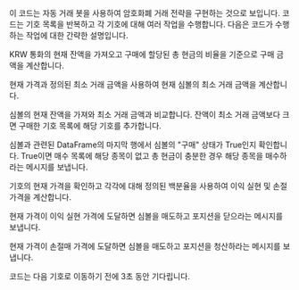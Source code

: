 이 코드는 자동 거래 봇을 사용하여 암호화폐 거래 전략을 구현하는 것으로 보입니다. 코드는 기호 목록을 반복하고 각 기호에 대해 여러 작업을 수행합니다. 다음은 코드가 수행하는 작업에 대한 간략한 설명입니다.

KRW 통화의 현재 잔액을 가져오고 구매에 할당된 총 현금의 비율을 기준으로 구매 금액을 계산합니다.

현재 가격과 정의된 최소 거래 금액을 사용하여 현재 심볼의 최소 거래 금액을 계산합니다.

심볼의 현재 잔액을 가져와 최소 거래 금액과 비교합니다. 잔액이 최소 거래 금액보다 크면 구매한 기호 목록에 해당 기호를 추가합니다.

심볼과 관련된 DataFrame의 마지막 행에서 심볼의 "구매" 상태가 True인지 확인합니다. True이면 매수 목록에 해당 종목이 없고 총 현금이 충분한 경우 해당 종목을 매수하라는 메시지를 보냅니다.

기호의 현재 가격을 확인하고 각각에 대해 정의된 백분율을 사용하여 이익 실현 및 손절 가격을 계산합니다.

현재 가격이 이익 실현 가격에 도달하면 심볼을 매도하고 포지션을 닫으라는 메시지를 보냅니다.

현재 가격이 손절매 가격에 도달하면 심볼을 매도하고 포지션을 청산하라는 메시지를 보냅니다.

코드는 다음 기호로 이동하기 전에 3초 동안 기다립니다.
